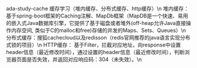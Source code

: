 ada-study-cache 缓存学习（堆内缓存、分布式缓存、http缓存）\n
  堆内缓存：  基于spring-boot框架的Caching注解、MapDb框架（MapDB是一个快速、易用的嵌入式Java数据库引擎，它提供了基于磁盘或者堆外(off-heap允许Java直接操作内存空间, 类似于C的malloc和free)存储的并发的Maps、Sets、Queues）\n
  分布式缓存：搜狐cachecloud以及redisson（redis官网推荐的java语言实现分布式锁的项目）\n
  HTTP缓存：  基于Filter，拦截对应地址，向response中设置header信息（最近修改时间），通过设置的header信息（最近修改时间），判断浏览器页面是否失效，并返回对应响应码：304（未失效）。\n
  
